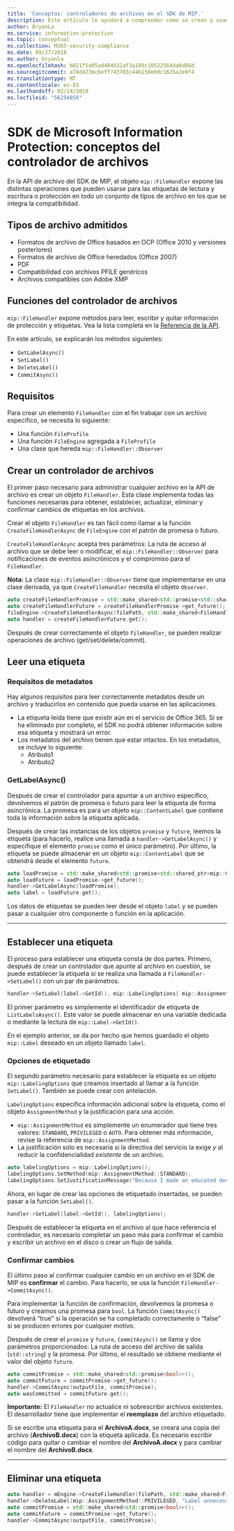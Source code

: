 ```yaml
---
title: 'Conceptos: controladores de archivos en el SDK de MIP.'
description: Este artículo le ayudará a comprender cómo se crean y usan los controladores de la API de archivo para llamar a operaciones.
author: BryanLa
ms.service: information-protection
ms.topic: conceptual
ms.collection: M365-security-compliance
ms.date: 09/27/2018
ms.author: bryanla
ms.openlocfilehash: b021f5a05ad484b32af3a189c10522564da6d86d
ms.sourcegitcommit: a78d4236cbeff743703c44b150e69c1625a2e9f4
ms.translationtype: MT
ms.contentlocale: es-ES
ms.lasthandoff: 02/14/2019
ms.locfileid: "56254856"
---
```

# <a name="microsoft-information-protection-sdk---file-handler-concepts"></a>SDK de Microsoft Information Protection: conceptos del controlador de archivos

En la API de archivo del SDK de MIP, el objeto `mip::FileHandler` expone las distintas operaciones que pueden usarse para las etiquetas de lectura y escritura o protección en todo un conjunto de tipos de archivo en los que se integra la compatibilidad. 

## <a name="supported-file-types"></a>Tipos de archivo admitidos

- Formatos de archivo de Office basados en OCP (Office 2010 y versiones posteriores)
- Formatos de archivo de Office heredados (Office 2007)
- PDF
- Compatibilidad con archivos PFILE genéricos
- Archivos compatibles con Adobe XMP

## <a name="file-handler-functions"></a>Funciones del controlador de archivos

`mip::FileHandler` expone métodos para leer, escribir y quitar información de protección y etiquetas. Vea la lista completa en la [Referencia de la API](reference/class_mip_filehandler.md).

En este artículo, se explicarán los métodos siguientes:

- `GetLabelAsync()`
- `SetLabel()`
- `DeleteLabel()`
- `CommitAsync()`

## <a name="requirements"></a>Requisitos

Para crear un elemento `FileHandler` con el fin trabajar con un archivo específico, se necesita lo siguiente:

- Una función `FileProfile`
- Una función `FileEngine` agregada a `FileProfile`
- Una clase que hereda `mip::FileHandler::Observer`

## <a name="create-a-file-handler"></a>Crear un controlador de archivos

El primer paso necesario para administrar cualquier archivo en la API de archivo es crear un objeto `FileHandler`. Esta clase implementa todas las funciones necesarias para obtener, establecer, actualizar, eliminar y confirmar cambios de etiquetas en los archivos.

Crear el objeto `FileHandler` es tan fácil como llamar a la función `CreateFileHandlerAsync` de `FileEngine` con el patrón de promesa o futuro.

`CreateFileHandlerAsync` acepta tres parámetros: La ruta de acceso al archivo que se debe leer o modificar, el `mip::FileHandler::Observer` para notificaciones de eventos asincrónicos y el compromiso para el `FileHandler`.

**Nota:** La clase `mip::FileHandler::Observer` tiene que implementarse en una clase derivada, ya que `CreateFileHandler` necesita el objeto `Observer`. 

```cpp
auto createFileHandlerPromise = std::make_shared<std::promise<std::shared_ptr<mip::FileHandler>>>();
auto createFileHandlerFuture = createFileHandlerPromise->get_future();
fileEngine->CreateFileHandlerAsync(filePath, std::make_shared<FileHandlerObserver>(), createFileHandlerPromise);
auto handler = createFileHandlerFuture.get();
```

Después de crear correctamente el objeto `FileHandler`, se pueden realizar operaciones de archivo (get/set/delete/commit).

## <a name="read-a-label"></a>Leer una etiqueta

### <a name="metadata-requirements"></a>Requisitos de metadatos

Hay algunos requisitos para leer correctamente metadatos desde un archivo y traducirlos en contenido que pueda usarse en las aplicaciones.

- La etiqueta leída tiene que existir aún en el servicio de Office 365. Si se ha eliminado por completo, el SDK no podrá obtener información sobre esa etiqueta y mostrará un error.
- Los metadatos del archivo tienen que estar intactos. En los metadatos, se incluye lo siguiente:
  - Atributo1
  - Atributo2

### <a name="getlabelasync"></a>GetLabelAsync()

Después de crear el controlador para apuntar a un archivo específico, devolvemos el patrón de promesa o futuro para leer la etiqueta de forma asincrónica. La promesa es para un objeto `mip::ContentLabel` que contiene toda la información sobre la etiqueta aplicada.

Después de crear las instancias de los objetos `promise` y `future`, leemos la etiqueta (para hacerlo, realice una llamada a `handler->GetLabelAsync()` y especifique el elemento `promise` como el único parámetro). Por último, la etiqueta se puede almacenar en un objeto `mip::ContentLabel` que se obtendrá desde el elemento `future`.

```cpp
auto loadPromise = std::make_shared<std::promise<std::shared_ptr<mip::ContentLabel>>>();
auto loadFuture = loadPromise->get_future();
handler->GetLabelAsync(loadPromise);
auto label = loadFuture.get();
```

Los datos de etiquetas se pueden leer desde el objeto `label` y se pueden pasar a cualquier otro componente o función en la aplicación.

***

## <a name="set-a-label"></a>Establecer una etiqueta

El proceso para establecer una etiqueta consta de dos partes. Primero, después de crear un controlador que apunte al archivo en cuestión, se puede establecer la etiqueta si se realiza una llamada a `FileHandler->SetLabel()` con un par de parámetros.

```cpp
handler->SetLabel(label->GetId(), mip::LabelingOptions{ mip::AssignmentMethod::PRIVILEGED, "" });
```

El primer parámetro es simplemente el identificador de etiqueta de `ListLabelsAsync()`. Este valor se puede almacenar en una variable dedicada o mediante la lectura de `mip::Label->GetId()`.

En el ejemplo anterior, se da por hecho que hemos guardado el objeto `mip::Label` deseado en un objeto llamado `label`.

### <a name="labeling-options"></a>Opciones de etiquetado

El segundo parámetro necesario para establecer la etiqueta es un objeto `mip::LabelingOptions` que creamos insertado al llamar a la función `SetLabel()`. También se puede crear con antelación.

`LabelingOptions` especifica información adicional sobre la etiqueta, como el objeto `AssignmentMethod` y la justificación para una acción.

- `mip::AssignmentMethod` es simplemente un enumerador que tiene tres valores: `STANDARD`, `PRIVILEGED` o `AUTO`. Para obtener más información, revise la referencia de `mip::AssignmentMethod`.
- La justificación solo es necesaria si la directiva del servicio la exige *y* al reducir la confidencialidad *existente* de un archivo.

```cpp
auto labelingOptions = mip::LabelingOptions();
labelingOptions.SetMethod(mip::AssignmentMethod::STANDARD);
labelingOptions.SetJustificationMessage("Because I made an educated decision based upon the contents of this file.");
```

Ahora, en lugar de crear las opciones de etiquetado insertadas, se pueden pasar a la función `SetLabel()`.

```cpp
handler->SetLabel(label->GetId(), labelingOptions);
```

Después de establecer la etiqueta en el archivo al que hace referencia el controlador, es necesario completar un paso más para confirmar el cambio y escribir un archivo en el disco o crear un flujo de salida.

### <a name="commit-changes"></a>Confirmar cambios

El último paso al confirmar cualquier cambio en un archivo en el SDK de MIP es **confirmar** el cambio. Para hacerlo, se usa la función `FileHandler->CommitAsync()`. 

Para implementar la función de confirmación, devolvemos la promesa o futuro y creamos una promesa para `bool`. La función `CommitAsync()` devolverá “true” si la operación se ha completado correctamente o “false” si se producen errores por cualquier motivo. 

Después de crear el `promise` y `future`, `CommitAsync()` se llama y dos parámetros proporcionados: La ruta de acceso del archivo de salida (`std::string`) y la promesa. Por último, el resultado se obtiene mediante el valor del objeto `future`.

```cpp
auto commitPromise = std::make_shared<std::promise<bool>>();
auto commitFuture = commitPromise->get_future();
handler->CommitAsync(outputFile, commitPromise);
auto wasCommitted = commitFuture.get();
```

**Importante:** El `FileHandler` no actualice ni sobrescribir archivos existentes. El desarrollador tiene que implementar el **reemplazo** del archivo etiquetado. 

Si se escribe una etiqueta para el **ArchivoA.docx**, se creará una copia del archivo (**ArchivoB.docx**) con la etiqueta aplicada. Es necesario escribir código para quitar o cambiar el nombre del **ArchivoA.docx** y para cambiar el nombre del **ArchivoB.docx**.

***

## <a name="delete-a-label"></a>Eliminar una etiqueta

```cpp
auto handler = mEngine->CreateFileHandler(filePath, std::make_shared<FileHandlerObserverImpl>());
handler->DeleteLabel(mip::AssignmentMethod::PRIVILEGED, "Label unnecessary.");
auto commitPromise = std::make_shared<std::promise<bool>>();
auto commitFuture = commitPromise->get_future();
handler->CommitAsync(outputFile, commitPromise);
```
